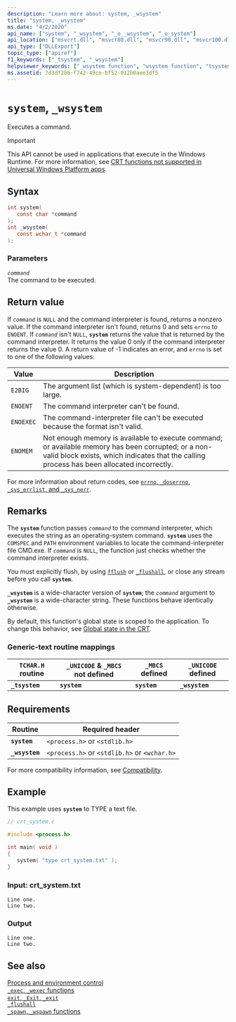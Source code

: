 ```yaml
---
description: "Learn more about: system, _wsystem"
title: "system, _wsystem"
ms.date: "4/2/2020"
api_name: ["system", "_wsystem", "_o__wsystem", "_o_system"]
api_location: ["msvcrt.dll", "msvcr80.dll", "msvcr90.dll", "msvcr100.dll", "msvcr100_clr0400.dll", "msvcr110.dll", "msvcr110_clr0400.dll", "msvcr120.dll", "msvcr120_clr0400.dll", "ucrtbase.dll", "api-ms-win-crt-runtime-l1-1-0.dll", "api-ms-win-crt-private-l1-1-0.dll"]
api_type: ["DLLExport"]
topic_type: ["apiref"]
f1_keywords: ["_tsystem", "_wsystem"]
helpviewer_keywords: ["_wsystem function", "wsystem function", "tsystem function", "_tsystem function", "system function", "commands, executing", "command interpreter"]
ms.assetid: 7d3df2b6-f742-49ce-bf52-012b0aee3df5
---
```

# `system`, `_wsystem`

Executes a command.

> [!IMPORTANT]
> This API cannot be used in applications that execute in the Windows Runtime. For more information, see [CRT functions not supported in Universal Windows Platform apps](../../cppcx/crt-functions-not-supported-in-universal-windows-platform-apps.md).

## Syntax

```C
int system(
   const char *command
);
int _wsystem(
   const wchar_t *command
);
```

### Parameters

*`command`*\
The command to be executed.

## Return value

If *`command`* is `NULL` and the command interpreter is found, returns a nonzero value. If the command interpreter isn't found, returns 0 and sets `errno` to `ENOENT`. If *`command`* isn't `NULL`, **`system`** returns the value that is returned by the command interpreter. It returns the value 0 only if the command interpreter returns the value 0. A return value of -1 indicates an error, and `errno` is set to one of the following values:

| Value | Description |
|-|-|
| `E2BIG` | The argument list (which is system-dependent) is too large. |
| `ENOENT` | The command interpreter can't be found. |
| `ENOEXEC` | The command-interpreter file can't be executed because the format isn't valid. |
| `ENOMEM` | Not enough memory is available to execute command; or available memory has been corrupted; or a non-valid block exists, which indicates that the calling process has been allocated incorrectly. |

For more information about return codes, see [`errno`, `_doserrno`, `_sys_errlist`, and `_sys_nerr`](../errno-doserrno-sys-errlist-and-sys-nerr.md).

## Remarks

The **`system`** function passes *`command`* to the command interpreter, which executes the string as an operating-system command. **`system`** uses the `COMSPEC` and `PATH` environment variables to locate the command-interpreter file CMD.exe. If *`command`* is `NULL`, the function just checks whether the command interpreter exists.

You must explicitly flush, by using [`fflush`](fflush.md) or [`_flushall`](flushall.md), or close any stream before you call **`system`**.

**`_wsystem`** is a wide-character version of **`system`**; the *`command`* argument to **`_wsystem`** is a wide-character string. These functions behave identically otherwise.

By default, this function's global state is scoped to the application. To change this behavior, see [Global state in the CRT](../global-state.md).

### Generic-text routine mappings

|`TCHAR.H` routine|`_UNICODE` & `_MBCS` not defined|`_MBCS` defined|`_UNICODE` defined|
|---------------------|------------------------------------|--------------------|-----------------------|
|**`_tsystem`**|**`system`**|**`system`**|**`_wsystem`**|

## Requirements

|Routine|Required header|
|-------------|---------------------|
|**`system`**|`<process.h>` or `<stdlib.h>`|
|**`_wsystem`**|`<process.h>` or `<stdlib.h>` or `<wchar.h>`|

For more compatibility information, see [Compatibility](../compatibility.md).

## Example

This example uses **`system`** to TYPE a text file.

```C
// crt_system.c

#include <process.h>

int main( void )
{
   system( "type crt_system.txt" );
}
```

### Input: crt_system.txt

```Input
Line one.
Line two.
```

### Output

```Output
Line one.
Line two.
```

## See also

[Process and environment control](../process-and-environment-control.md)\
[`_exec`, `_wexec` functions](../exec-wexec-functions.md)\
[`exit`, `_Exit`, `_exit`](exit-exit-exit.md)\
[`_flushall`](flushall.md)\
[`_spawn`, `_wspawn` functions](../spawn-wspawn-functions.md)
